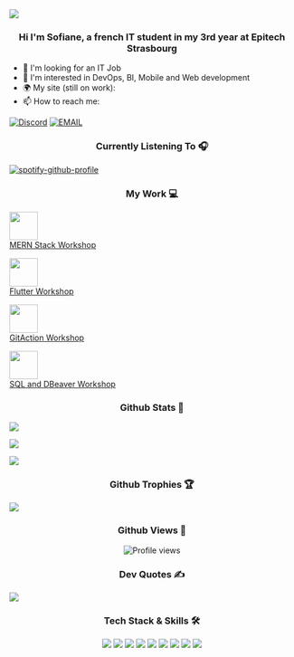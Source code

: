 <img src="https://i.pinimg.com/originals/f5/8f/e8/f58fe8e19a7e25ddf0c459a3599261d6.gif">

<h3 align="center"> Hi I'm Sofiane, a french IT student in my 3rd year at Epitech Strasbourg </h3>

- 🔭 I'm looking for an IT Job
- 🌱 I'm interested in DevOps, BI, Mobile and Web development
- 🌍 My site (still on work):
- 📫 How to reach me:

[![Discord](https://img.shields.io/badge/Discord-7289DA?style=for-the-badge&logo=discord&logoColor=white)](https://discordapp.com/users/512610747356938245)
[![EMAIL](https://img.shields.io/badge/EMAIL-%23D14836.svg?style=for-the-badge&logo=gmail&logoColor=white)](mailto:sofiane.saou@epitech.eu)


<h3 align="center">Currently Listening To 🎧</h3>

[![spotify-github-profile](https://spotify-github-profile.kittinanx.com/api/view?uid=q0z1v2ullrnvtz7hiy8clkzle&cover_image=true&theme=default&show_offline=false&background_color=121212&interchange=false)](https://github.com/kittinan/spotify-github-profile)
<!-- Important Projects/Repos -->

<h3 align="center"> My Work 💻 </h3>

<div style="display: flex; flex-direction: column; gap: 15px;">
  <div>
    <a href="https://github.com/444sofiane/MERN-Stack-Workshop.git">
      <img src="https://toppng.com/uploads/preview/git-repository-icon-github-repo-icon-svg-115534438372aunh6vf0u.png" width="50" />
      <figcaption> MERN Stack Workshop</figcaption>
    </a>
  </div>

  <div>
    <a href="https://github.com/444sofiane/FlutterWorkshop.git">
      <img src="https://toppng.com/uploads/preview/git-repository-icon-github-repo-icon-svg-115534438372aunh6vf0u.png" width="50" />
      <figcaption> Flutter Workshop</figcaption>
    </a>
  </div>

  <div>
    <a href="https://github.com/444sofiane/GitActionsWorkshop.git">
      <img src="https://toppng.com/uploads/preview/git-repository-icon-github-repo-icon-svg-115534438372aunh6vf0u.png" width="50" />
      <figcaption> GitAction Workshop</figcaption>
    </a>
  </div>

  <div>
    <a href="https://github.com/444sofiane/DBeaverWorkshop.git">
      <img src="https://toppng.com/uploads/preview/git-repository-icon-github-repo-icon-svg-115534438372aunh6vf0u.png" width="50" />
      <figcaption> SQL and DBeaver Workshop</figcaption>
    </a>
  </div>
</div>

<p>
<h3 align ="center" > Github Stats 🦑 </h3>

<p align = "left"> 
    <img src="https://github-readme-stats.vercel.app/api?username=444sofiane&theme=vue-dark&show_icons=true&hide_border=true&count_private=true" />
</p>

<p align ="left">
    <img src = "https://github-readme-streak-stats.herokuapp.com/?user=444sofiane&theme=vue-dark&hide_border=true"
    />
</p>

<p align ="left">
    <img src = "https://github-readme-stats.vercel.app/api/top-langs/?username=444sofiane&theme=vue-dark&show_icons=true&hide_border=true&layout=compact"
    />
</p>

<h3 align ="center" > Github Trophies 🏆</h3>

<p align = "left"> 
    <img src="https://github-trophies.vercel.app/?username=444sofiane&theme=radical&no-frame=false&no-bg=false&margin-w=4" />
</p>

<h3 align ="center" > Github Views 👀</h3>

<p align="center">
  <img src="https://komarev.com/ghpvc/?username=444sofiane&color=brightgreen" alt="Profile views" />
</p>

<h3 align ="center" > Dev Quotes ✍️</h3>

<p align = "left"> 
    <img src="https://quotes-github-readme.vercel.app/api?type=horizontal&theme=radical" />
</p>

<h3 align="center">Tech Stack & Skills 🛠️</h3>

<p align="center">
  <img src="https://img.shields.io/badge/-C-A8B9CC?style=flat-square&logo=c&logoColor=black" />
  <img src="https://img.shields.io/badge/-C++-00599C?style=flat-square&logo=c%2B%2B&logoColor=white" />
  <img src="https://img.shields.io/badge/-JavaScript-F7DF1E?style=flat-square&logo=javascript&logoColor=black" />
  <img src="https://img.shields.io/badge/-React-61DAFB?style=flat-square&logo=react&logoColor=black" />
  <img src="https://img.shields.io/badge/-Flutter-02569B?style=flat-square&logo=flutter&logoColor=white" />
  <img src="https://img.shields.io/badge/-Node.js-339933?style=flat-square&logo=node.js&logoColor=white" />
  <img src="https://img.shields.io/badge/-Docker-2496ED?style=flat-square&logo=docker&logoColor=white" />
  <img src="https://img.shields.io/badge/-Git-F05032?style=flat-square&logo=git&logoColor=white" />
  <img src="https://img.shields.io/badge/next.js-000000?style=for-the-badge&logo=nextdotjs&logoColor=white" />
</p>
